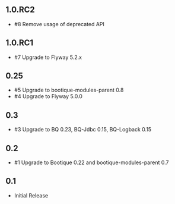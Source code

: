 ## 1.0.RC2

* #8 Remove usage of deprecated API

## 1.0.RC1

* #7 Upgrade to Flyway 5.2.x

## 0.25

* #5 Upgrade to bootique-modules-parent 0.8 
* #4 Upgrade to Flyway 5.0.0

## 0.3

* #3 Upgrade to BQ 0.23, BQ-Jdbc 0.15, BQ-Logback 0.15

## 0.2

* #1 Upgrade to Bootique 0.22 and bootique-modules-parent 0.7


## 0.1

* Initial Release
